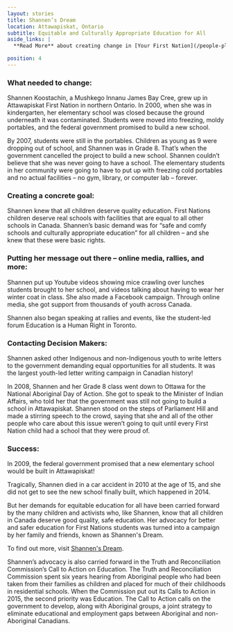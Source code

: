 ```yaml
---
layout: stories
title: Shannen’s Dream
location: Attawapiskat, Ontario
subtitle: Equitable and Culturally Appropriate Education for All
aside_links: |
  **Read More** about creating change in [Your First Nation](/people-places/in-my-first-nation) and by [Creating a Concrete Goal](/strategy/create-a-concrete-goal)

position: 4
---
```


### What needed to change:
Shannen Koostachin, a Mushkego Innanu James Bay Cree, grew up in Attawapiskat First Nation in northern Ontario. In 2000, when she was in kindergarten, her elementary school was closed because the ground underneath it was contaminated. Students were moved into freezing, moldy portables, and the federal government promised to build a new school.

By 2007, students were still in the portables. Children as young as 9 were dropping out of school, and Shannen was in Grade 8. That’s when the government cancelled the project to build a new school. Shannen couldn’t believe that she was never going to have a school. The elementary students in her community were going to have to put up with freezing cold portables and no actual facilities – no gym, library, or computer lab – forever.

### Creating a concrete goal:
Shannen knew that all children deserve quality education. First Nations children deserve real schools with facilities that are equal to all other schools in Canada. Shannen’s basic demand was for “safe and comfy schools and culturally appropriate education” for all children – and she knew that these were basic rights.

### Putting her message out there – online media, rallies, and more:
Shannen put up Youtube videos showing mice crawling over lunches students brought to her school, and videos talking about having to wear her winter coat in class. She also made a Facebook campaign. Through online media, she got support from thousands of youth across Canada.

Shannen also began speaking at rallies and events, like the student-led forum Education is a Human Right in Toronto.

### Contacting Decision Makers:
Shannen asked other Indigenous and non-Indigenous youth to write letters to the government demanding equal opportunities for all students. It was the largest youth-led letter writing campaign in Canadian history!

In 2008, Shannen and her Grade 8 class went down to Ottawa for the National Aboriginal Day of Action. She got to speak to the Minister of Indian Affairs, who told her that the government was still not going to build a school in Attawapiskat. Shannen stood on the steps of Parliament Hill and made a stirring speech to the crowd, saying that she and all of the other people who care about this issue weren’t going to quit until every First Nation child had a school that they were proud of.

### Success:
In 2009, the federal government promised that a new elementary school would be built in Attawapiskat!

Tragically, Shannen died in a car accident in 2010 at the age of 15, and she did not get to see the new school finally built, which happened in 2014.

But her demands for equitable education for all have been carried forward by the many children and activists who, like Shannen, know that all children in Canada deserve good quality, safe education. Her advocacy for better and safer education for First Nations students was turned into a campaign by her family and friends, known as Shannen's Dream.

To find out more, visit [Shannen's Dream](https://fncaringsociety.com/shannens-dream).

Shannen’s advocacy is also carried forward in the Truth and Reconciliation Commission’s Call to Action on Education. The Truth and Reconciliation Commission spent six years hearing from Aboriginal people who had been taken from their families as children and placed for much of their childhoods in residential schools. When the Commission put out its Calls to Action in 2015, the second priority was Education. The Call to Action calls on the government to develop, along with Aboriginal groups, a joint strategy to eliminate educational and employment gaps between Aboriginal and non-Aboriginal Canadians.
